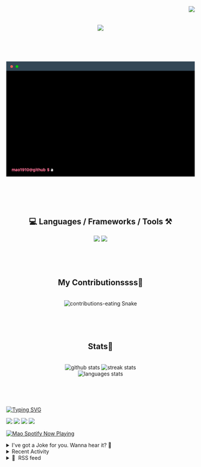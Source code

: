 <!-- VISITOR BADGE -->
<!-- https://github.com/hehuapei/visitor-badge -->

<img align="right" src="https://visitor-badge.laobi.icu/badge?page_id=mao1910.mao1910&left_color=%2379DAF9&right_color=%23FE6E96" />


<!-- TYPING SVG -->
<!-- https://github.com/DenverCoder1/readme-typing-svg -->

<h1 align="center">
    <img src="https://readme-typing-svg.herokuapp.com/?font=Righteous&size=35&center=true&vCenter=true&width=500&height=70&color=FE6E96&font=poppins&duration=5000&lines=Hi+There!+👋;+I'm+Mao!;" />
</h1>

<br/>

<!-- CODE/TERMINAL ABOUT ME -->
<h1 align="center">
<img src="./assets/terminal-5.gif" alt="Terminal" />
</h1>

<br/><br/><br/>


<!-- TECHNOLOGIES LOGOS -->
<!-- https://github.com/tandpfun/skill-icons -->

<h2 align="center">💻 Languages / Frameworks / Tools ⚒️</h2>
<div align="center">
    <img src="https://skillicons.dev/icons?i=javascript,typescript,angular,react,html,css,scss,bootstrap,cs,java,spring" />
    <img src="https://skillicons.dev/icons?i=flutter,firebase,supabase,mysql,git,github,gitlab,vscode,idea,maven,figma" />
</div>

<br/><br/><br/>


<!-- CONTRIBUTIONS SNAKE GAME -->
<!-- https://github.com/Platane/snk -->

<div align="center">
  <h2> My Contributionssss🐍 </h2>
  <br>
  <img alt="contributions-eating Snake" src="https://raw.githubusercontent.com/mao1910/mao1910/output/github-contribution-grid-snake.svg" />

  <!-- Four lines below suggested by Planate for Dark mode-->
  <picture>
  <source media="(prefers-color-scheme: dark)" srcset="github-snake-dark.svg" />
  <source media="(prefers-color-scheme: light)" srcset="github-snake.svg" />
  </picture>
  
  <br/><br/><br/>
</div>


<!-- GITHUB STATS -->
<!-- https://github.com/DenverCoder1/github-readme-streak-stats -->
<!-- https://github.com/anuraghazra/github-readme-stats -->

<!-- https://github-readme-stats-mao1910.vercel.app/ My own Vercel deployment-->

<h2 align="center"> Stats📝 </h2>
  <br>
<div align=center>
  <img width=429 src="https://github-readme-stats-mao1910.vercel.app/api?username=mao1910&count_private=true&show_icons=true&theme=dracula&rank_icon=github&hide=contribs&border_radius=10&border_color=79DAF9" alt="github stats"/>
  <img width=396 src="https://streak-stats.demolab.com/?user=mao1910&count_private=true&theme=dracula&currStreakNum=79DAF9&currStreakLabel=FE6E96&border_radius=10&border=79DAF9" alt="streak stats"/>
  <br/>
  <img src="https://github-readme-stats-mao1910.vercel.app/api/top-langs/?username=mao1910&layout=compact&theme=dracula&border_radius=10&size_weight=0.5&count_weight=0.5&border_color=79DAF9" alt="languages stats" />
</div>

<br/><br/><br/>


<!-- FOOTER -->
<!-- https://github.com/DenverCoder1/readme-typing-svg -->
<!-- https://readme-typing-svg.demolab.com/demo/ -->

<a href="https://git.io/typing-svg"><img src="https://readme-typing-svg.demolab.com?font=Poppins&pause=1000&color=FE6E96&width=535&lines=Thanks+for+dropping+by!;Feel+free+to+check+any+of+the+Socials+below+%F0%9F%91%87;Or+the+Joke+Of+The+Day+if+you're+down+for+a+giggle+%F0%9F%98%9D;Hope+to+see+you+again+%F0%9F%91%8A;Uh%3F+You're+still+here%3F;Well...+I'm+running+out+of+things+to+say...;Tell+you+what%2C+due+to+your+effort+and+perseverance%2C;I+shall+present+you+with+a+short+poem%3A;%22To+code%2C+or+not+to+code%2C+that+is+the+question%3A;Whether+'tis+nobler+in+the+IDE+to+debug;The+errors+and+issues+of+outrageous+software%2C;Or+to+take+up+the+keyboard+against+a+sea+of+bugs;And+by+coding%2C+end+them.%22;by+William+Shakespeare%2C+probably.+;Pretty+sure+that's+Hamlet's.;Alrighty%2C+this+has+been+fun.;But+I'll+restart+the+loop+now...+see+ya+soon!" alt="Typing SVG" /></a>


<!--  SOCIAL NETWORS -->
<!-- https://github.com/alexandresanlim/Badges4-README.md-Profile -->

  <div> 
    <a href="https://www.linkedin.com/" target="_blank"><img src="https://img.shields.io/badge/-LinkedIn-%230077B5?style=for-the-badge&logo=linkedin&logoColor=white" target="_blank"></a> <!-- ADD LINKEDIN PROFILE -->
    <a href = "https://www.google.com"><img src="https://img.shields.io/badge/Portfolio-4285F4?style=for-the-badge&logo=Google-chrome&logoColor=white" target="_blank"></a> <!-- ADD PORTFOLIO WEBSITE -->
    <a href="https://discord.gg" target="_blank"><img src="https://img.shields.io/badge/Discord-7289DA?style=for-the-badge&logo=discord&logoColor=white" target="_blank"></a> <!-- ADD DISCORD -->
    <a href = "mao1910dev@gmail.com"><img src="https://img.shields.io/badge/Gmail-D14836?style=for-the-badge&logo=gmail&logoColor=white" target="_blank"></a>
  </div>


<!-- SPOTIFY PLAYING-->
<!-- https://github.com/novatorem/novatorem -->

<!-- https://spotify-now-playing-novatorem-git-main-mao1910.vercel.app/ My own Vercel deployment-->

[<img width=438px src="https://spotify-now-playing-git-main-mao1910.vercel.app//api/spotify/?border_color=FE6E96" alt="Mao Spotify Now Playing" />](https://open.spotify.com/user/31542et242zglhf42ydrtqgvuvde)


<!-- JOKE OF THE DAY -->
<details>
<summary>I've got a Joke for you. Wanna hear it? 🙈</summary>

<br/>

 <tr>
 <td style="padding-top:4px"><img src = "https://readme-jokes-git-master-mao1910.vercel.app/api?&theme=dracula"></td>
 </tr>

</details>


<!-- ACTIVITY -->
<!-- https://github.com/jamesgeorge007/github-activity-readme -->
<!-- This SECTION is currently not working -->
<details>
<summary>Recent Activity</summary>

<br/>
<!-- START_SECTION:activity -->
<!--END_SECTION:activity-->

</details>


<!-- RSS FEED -->
<!-- https://github.com/gautamkrishnar/blog-post-workflow -->
<details>
<summary>📕 &nbsp;RSS feed</summary>

<br/>

<!-- BLOG-POST-LIST:START -->
 #### - [SQL Commands](https://dev.to/nathalia_friederichs/sql-commands-1md6) 
 <details><summary>Article</summary> <p>Have you ever heard of SQL? In this article, we will embark on a journey through the realm of data manipulation and definition language, exploring the distinctions between DDL, DML, DTL, DCL, and DQL.</p>

<p><strong>About SQL</strong></p>

<p>Structured Query Language, known by the acronym SQL, is the language used in Database Management Systems (DBMS). It was created by Donald Chamberlin and Raymond Boyce, after Edgar Frank Codd developed the concept of the database while at IBM. Initially, the intention was to name the language SEQUEL, but due to a trademark issue, it was necessary to opt for SQL.</p>

<p>This language plays a crucial role in querying, manipulating, and managing data in relational database systems, widely adopted in the information technology industry.</p>

<p>Although it's a single language, SQL is divided into five categories:</p>

<ul>
<li>DDL (<em>Data Definition Language</em>) </li>
<li>DML (<em>Data Manipulation Language</em>) </li>
<li>DTL (<em>Data Transaction Language</em>) </li>
<li>DCL (<em>Data Control Language</em>) </li>
<li>DQL (<em>Data Query Language</em>)</li>
</ul>

<p><strong>DDL - Data Definition Language</strong></p>

<p>It's used to define and manage the structure and elements that compose a database. In other words, it's responsible for creating, altering, and deleting objects in the database, such as tables, indexes, views, and constraints.</p>

<p>The DDL commands include:</p>

<ul>
<li>CREATE: creates databases, tables, procedures, etc. </li>
<li>ALTER: modifies objects created by the CREATE command </li>
<li>DROP: deletes what was created by the CREATE command</li>
</ul>

<p><strong>DML - Data Manipulation Language</strong></p>

<p>It's used to perform operations involving the insertion, updating, and deletion of data in a database.</p>

<p>It's essential for the active manipulation of data, allowing the execution of dynamic tasks and maintenance of updated and relevant information according to the system and user needs.</p>

<p>The DML commands include:</p>

<ul>
<li>INSERT: inserts data into a table </li>
<li>UPDATE: modifies an existing record in a table </li>
<li>DELETE: removes a record from the table</li>
</ul>

<p><strong>DCL - Data Control Language</strong></p>

<p>These commands are used to define which users or roles have permissions to access, modify, or perform specific operations on database objects, such as tables, views, and stored procedures.</p>

<p>It plays a fundamental role in data protection and access control within the database environment.</p>

<p>Examples of DCL commands:</p>

<ul>
<li>GRANT: grants database access to a user </li>
<li>REVOKE: revokes database access from a user</li>
</ul>

<p><strong>DTL - Data Transaction Language</strong></p>

<p>These are the commands that focus on managing transactions in a database. Transactions refer to sequences of database operations executed as a single logical unit.</p>

<p>Examples of DTL commands:</p>

<ul>
<li>BEGIN TRANSACTION: initiates a transaction </li>
<li>ROLLBACK: undoes a transaction </li>
<li>COMMIT: confirms a transaction</li>
</ul>

<p><strong>DQL - Data Query Language</strong></p>

<p>It plays a crucial role in enabling data analysis, report generation, and obtaining useful information from large datasets. By using DQL, users can efficiently and systematically explore and examine data stored in the database, enabling informed decision-making based on the retrieved information.</p>

<p>The SELECT command with all its clauses, JOIN, WHERE, AND, OR, GROUP BY, ORDER BY, HAVING, LIKE, is an example of DQL.</p>

<p>In the upcoming articles, we will discuss the syntax of DDL, DML and DQL.</p>

 </details> 
 <hr /> 

 #### - [Use an API with JavaScript (Beginner's Guide)](https://dev.to/noobizdev/use-an-api-with-javascript-beginners-guide-2mak) 
 <details><summary>Article</summary> <p>JavaScript APIs (Application Programming Interfaces) are essential for web development. They allow developers to interact with external services and data sources, enhancing the functionality of web applications.<br>
To use an API with JavaScript as a beginner, follow these steps:</p>
<h2>
  
  
  JavaScript API Basics
</h2>

<ol>
<li>Learn the Basics: Begin by understanding what an API is. Read beginner's guides like those provided by MDN and RapidAPI. These guides explain the fundamentals.</li>
<li>Choose an API: Select an API that interests you. It could be for weather, social media, or any other data source. Websites like GeeksforGeeks provide examples of working with various APIs in JavaScript.</li>
<li>Read Documentation: Explore the API's documentation. It typically provides information on endpoints, authentication, and usage examples. This step is crucial for understanding how to interact with the API effectively.</li>
<li>Make API Requests: Start making requests to the API using JavaScript. You can use tools like fetch or libraries like Axios. Tutorials like the one on Snipcart offer hands-on guidance.</li>
<li>Handle Responses: Learn how to handle API responses, which often come in JSON format. Parse the data and use it in your web application.</li>
<li>Error Handling: Be prepared to handle errors gracefully. Proper error handling ensures your application remains robust.</li>
<li>Practice: Practice using APIs by building small projects. This helps reinforce your learning.</li>
<li>Security: If the API requires authentication, follow best practices for securing your API keys and tokens.</li>
<li>Explore REST: If you're interested in REST APIs, check out the beginner's guide on dev.to.</li>
</ol>
<h2>
  
  
  JavaScript API Example Code
</h2>

<p>In this example, we’ll use a weather API to retrieve current weather information for a specified location. We’ll make an API request, handle the response, and display the data in a user-friendly format.<br>
</p>

<div class="highlight js-code-highlight">
<pre class="highlight plaintext"><code>// Define the API endpoint and your API key
const apiUrl = 'https://api.openweathermap.org/data/2.5/weather';
const apiKey = 'YOUR_API_KEY';

// Function to fetch weather data
async function fetchWeatherData(city) {
  try {
    const response = await fetch(`${apiUrl}?q=${city}&amp;appid=${apiKey}`);
    if (!response.ok) {
      throw new Error('Network response was not ok');
    }

    const data = await response.json();

    // Extract relevant weather information
    const temperature = data.main.temp;
    const description = data.weather[0].description;

    // Display weather information on the web page
    document.getElementById('temperature').textContent = `${temperature}°C`;
    document.getElementById('description').textContent = description;
  } catch (error) {
    console.error('Error fetching weather data:', error);
  }
}

// Call the function to fetch weather data for a specific city
fetchWeatherData('New York');
</code></pre>

</div>



<h2>
  
  
  Conclusion
</h2>

<p>Remember that <strong><a href="https://noobizdev.tech/the-power-of-javascript-apis-best-practices-and-examples/">using APIs with JavaScript</a></strong> is a valuable skill for web development, enabling you to access external data and services to enhance your applications.</p>

 </details> 
 <hr /> 

 #### - [A Comprehensive Guide to AWS DynamoDB vs. Redshift for Databases and Data Warehouses](https://dev.to/scc33/a-comprehensive-guide-to-aws-dynamodb-vs-redshift-for-databases-and-data-warehouses-22hb) 
 <details><summary>Article</summary> <p>Unlock the Full Potential of Your Data: An In-Depth Comparison of AWS DynamoDB and Redshift for Streamlined Data Management and Analytics</p>

<p><a href="https://res.cloudinary.com/practicaldev/image/fetch/s--9zxJyhxp--/c_limit%2Cf_auto%2Cfl_progressive%2Cq_auto%2Cw_800/https://dev-to-uploads.s3.amazonaws.com/uploads/articles/bmxh94qref4wbdlz1a4m.jpg" class="article-body-image-wrapper"><img src="https://res.cloudinary.com/practicaldev/image/fetch/s--9zxJyhxp--/c_limit%2Cf_auto%2Cfl_progressive%2Cq_auto%2Cw_800/https://dev-to-uploads.s3.amazonaws.com/uploads/articles/bmxh94qref4wbdlz1a4m.jpg" alt="DynamoDB vs Redshift" width="800" height="450"></a></p>

<p>The topics of <a href="https://en.wikipedia.org/wiki/Database">databases</a> and <a href="https://en.wikipedia.org/wiki/Data_warehouse">data warehouses</a> are central to the modern data landscape, and Amazon's offerings<a href="https://aws.amazon.com/dynamodb/">DynamoDB</a> and <a href="https://aws.amazon.com/redshift/">Redshift</a>are standout products in their respective categories. Here's a detailed comparison:</p>

<h3>
  
  
  <strong>Database vs. Data Warehouse</strong>
</h3>

<p><a href="https://res.cloudinary.com/practicaldev/image/fetch/s--4f_eIKpl--/c_limit%2Cf_auto%2Cfl_progressive%2Cq_auto%2Cw_800/https://dev-to-uploads.s3.amazonaws.com/uploads/articles/ggvkf5m7le3fblcsez9k.png" class="article-body-image-wrapper"><img src="https://res.cloudinary.com/practicaldev/image/fetch/s--4f_eIKpl--/c_limit%2Cf_auto%2Cfl_progressive%2Cq_auto%2Cw_800/https://dev-to-uploads.s3.amazonaws.com/uploads/articles/ggvkf5m7le3fblcsez9k.png" alt="database vs data warehouses chart" width="800" height="708"></a></p>

<h3>
  
  
  <strong>DynamoDB</strong>
</h3>

<p><a href="https://en.wikipedia.org/wiki/Amazon_DynamoDB">Amazon DynamoDB</a>, launched by AWS in 2012, is a fully managed NoSQL database service designed to provide seamless scalability and reliable performance. Built to handle high-velocity data and offer single-digit millisecond latency, DynamoDB supports key-value and document data models, making it well-suited for a variety of applications, including real-time analytics, mobile backends, and serverless architectures. With features like auto-scaling, in-memory caching, and multi-region replication, DynamoDB has become a cornerstone in the AWS ecosystem for developers requiring a highly available and low-latency data store.</p>

<p><strong>Use Cases</strong> :</p>

<ul>
<li><p>High-velocity data like IoT event streams.</p></li>
<li><p>Serverless applications.</p></li>
<li><p>Real-time big data analytics.</p></li>
<li><p>Mobile applications needing a backend.</p></li>
</ul>

<p><strong>Technical Features</strong> :</p>

<ul>
<li><p>Offers single-digit millisecond latency.</p></li>
<li><p>Supports key-value and document data models.</p></li>
<li><p>Can be set up for multi-region replication.</p></li>
<li><p>Auto-scaling, in-memory caching, backup, and restore functionalities.</p></li>
</ul>

<h3>
  
  
  <strong>AWS Redshift</strong>
</h3>

<p><a href="https://en.wikipedia.org/wiki/Amazon_Redshift">AWS Redshift</a>, introduced in 2012, is a managed data warehouse service built on a Massively Parallel Processing (MPP) architecture. Based on PostgreSQL, Redshift is engineered for complex query processing and offers robust performance for large datasets by utilizing columnar storage and data compression techniques. Designed to serve the needs of OLAP (Online Analytical Processing) workloads, it integrates seamlessly with a variety of Business Intelligence tools and can handle structured and semi-structured data. As a staple in the AWS service suite, Redshift caters to enterprises and data analysts looking for scalable, fast, and flexible solutions for their analytics needs.</p>

<p><strong>Use Cases</strong> :</p>

<ul>
<li><p>Business intelligence.</p></li>
<li><p>Data analytics.</p></li>
<li><p>Batch data processing.</p></li>
<li><p>Complex SQL queries over large datasets.</p></li>
</ul>

<p><strong>Technical Features</strong> :</p>

<ul>
<li><p>Columnar storage.</p></li>
<li><p>Data compression to improve query performance.</p></li>
<li><p>Massively Parallel Processing (MPP) architecture.</p></li>
<li><p>Integration with various BI tools and data lakes.</p></li>
</ul>

<h3>
  
  
  <strong>Next Steps</strong>
</h3>

<p>If you're interested in DynamoDB start with AWS's free tier offer for DynamoDB. Then dive into AWS's extensive <a href="https://docs.aws.amazon.com/amazondynamodb/latest/developerguide/Introduction.html">DynamoDB documentation</a> and sample projects before experimenting with different DynamoDB features like Streams and Global Tables.</p>

<p>If you're interested in Redshift utilize the AWS free trial for Redshift! Then explore the i<a href="https://docs.aws.amazon.com/redshift/latest/gsg/new-user-serverless.html">ntegrations between Redshift and other AWS services</a> like S3, Kinesis, and SageMaker for a more comprehensive data solution.</p>




<p>Originally published at <a href="https://blog.seancoughlin.me">https://blog.seancoughlin.me</a>.</p>

 </details> 
 <hr /> 

 #### - [Delete Duplicate Emails](https://dev.to/scc33/delete-duplicate-emails-2k0e) 
 <details><summary>Article</summary> <p>Eliminating Duplicate Emails Efficiently: A Comprehensive Guide to Data Cleanup Using Pandas and SQL</p>

<h2>
  
  
  The Problem
</h2>

<p>With this article, I will be covering the <a href="https://leetcode.com/problems/delete-duplicate-emails/">delete duplicate emails Leetcode problem</a>.</p>

<p>Leetcode describes this problem as easy. That's a super reasonable evaluation as the solution requires only basic SQL or Pandas knowledge.</p>

<p>The problem description is as follows:</p>

<blockquote>
<p>Write a solution to <strong>delete</strong> all duplicate emails, keeping only one unique email with the smallest <code>id</code>.</p>

<p>For SQL users, please note that you are supposed to write a <code>DELETE</code> statement and not a <code>SELECT</code> one.</p>

<p>For Pandas users, please note that you are supposed to modify <code>Person</code> in place.</p>

<p>After running your script, the answer shown is the <code>Person</code> table. The driver will first compile and run your piece of code and then show the <code>Person</code> table. The final order of the <code>Person</code> table <strong>does not matter</strong>.</p>


<pre class="highlight plaintext"><code>+-------------+---------+
| Column Name | Type |
+-------------+---------+
| id | int |
| email | varchar |
+-------------+---------+
id is the primary key (column with unique values) for this table.
Each row of this table contains an email. 
The emails will not contain uppercase letters.

</code></pre>

</blockquote>

<h2>
  
  
  The Solution
</h2>

<h3>
  
  
  Pandas
</h3>

<p><a href="https://en.wikipedia.org/wiki/Pandas_(software)">Pandas</a> is a great Python tool for data analysis and manipulation. Built into that library is the <a href="https://pandas.pydata.org/docs/reference/api/pandas.DataFrame.drop_duplicates.html">drop duplicates</a> function. Please note that the problem statement asks us to do this <a href="https://en.wikipedia.org/wiki/In-place_algorithm">in place</a>.</p>

<p>Using the Pandas library this can be achieved by first in-place sorting by the <code>id</code> field and then dropping the duplicates from <code>email</code>. We want to keep at least the first duplicated element.<br>
</p>

<div class="highlight js-code-highlight">
<pre class="highlight python"><code><span class="k">def</span> <span class="nf">delete_duplicate_emails</span><span class="p">(</span><span class="n">person</span><span class="p">:</span> <span class="n">pd</span><span class="p">.</span><span class="n">DataFrame</span><span class="p">)</span> <span class="o">-&gt;</span> <span class="bp">None</span><span class="p">:</span>
    <span class="n">person</span><span class="p">.</span><span class="n">sort_values</span><span class="p">(</span><span class="n">by</span><span class="o">=</span><span class="s">'id'</span><span class="p">,</span> <span class="n">inplace</span><span class="o">=</span><span class="bp">True</span><span class="p">)</span>
    <span class="n">person</span><span class="p">.</span><span class="n">drop_duplicates</span><span class="p">(</span><span class="n">subset</span><span class="o">=</span><span class="s">'email'</span><span class="p">,</span> <span class="n">keep</span><span class="o">=</span><span class="s">'first'</span><span class="p">,</span> <span class="n">inplace</span><span class="o">=</span><span class="bp">True</span><span class="p">)</span>

</code></pre>

</div>



<p>Voila! I love these simple questions.</p>

<h3>
  
  
  SQL
</h3>

<p>In SQL we want to run a delete query. We will grab two copies of the <code>person</code> table and match them based on the <code>email</code>. To keep at least one of the solutions we only delete the entry with the higher <code>id</code> value. This keeps the <code>email</code> associated with the smallest <code>id</code>.<br>
</p>

<div class="highlight js-code-highlight">
<pre class="highlight sql"><code><span class="k">DELETE</span> <span class="n">p1</span> 
<span class="k">FROM</span> <span class="n">person</span> <span class="n">p1</span><span class="p">,</span> <span class="n">person</span> <span class="n">p2</span> 
<span class="k">WHERE</span> <span class="n">p1</span><span class="p">.</span><span class="n">email</span> <span class="o">=</span> <span class="n">p2</span><span class="p">.</span><span class="n">email</span> <span class="k">AND</span> <span class="n">p1</span><span class="p">.</span><span class="n">id</span> <span class="o">&gt;</span> <span class="n">p2</span><span class="p">.</span><span class="n">id</span><span class="p">;</span>

</code></pre>

</div>



<p>As with many problems, there are multiple ways to solve them. These Pandas and SQL solutions are but one way of approaching the delete duplicate question.</p>




<p>Originally published at <a href="https://blog.seancoughlin.me">https://blog.seancoughlin.me</a>.</p>

 </details> 
 <hr /> 

 #### - [Resumo: Como ser um programador melhor](https://dev.to/ericarodrigs/resumo-como-ser-um-programador-melhor-1386) 
 <details><summary>Article</summary> <p><a href="https://res.cloudinary.com/practicaldev/image/fetch/s--zalvk_44--/c_limit%2Cf_auto%2Cfl_progressive%2Cq_auto%2Cw_800/https://dev-to-uploads.s3.amazonaws.com/uploads/articles/cfpb51ibdxs36gpc8atn.jpg" class="article-body-image-wrapper"><img src="https://res.cloudinary.com/practicaldev/image/fetch/s--zalvk_44--/c_limit%2Cf_auto%2Cfl_progressive%2Cq_auto%2Cw_800/https://dev-to-uploads.s3.amazonaws.com/uploads/articles/cfpb51ibdxs36gpc8atn.jpg" alt="Título e capítulos do livro" width="800" height="388"></a><br>
Já na introducao do livro o autor fala sobre quem deve ler o livro. Nesse trecho ele menciona que todos os programadores independente de seu nível fariam bom proveito dos pensamentos contidos no livro, porém eu não coloquei muita fé no começo. Os primeiros capítulos são bastante técnicos e eu ainda tava pegando o ritmo da leitura então estava achando avançado demais para mim. </p>

<p>Entretanto ao concluir a leitura eu mudei totalmente de ideia. Na minha opinião a leitura desse livro é indicada para a maioria das pessoas independente da área. Obviamente vão ter alguns termos e situações que não fazem sentido se você não é da área da tecnologia, mas em boa parte do livro ele entrega reflexões poderosas sobre nossa postura como profissional em geral, e até mesmo como seres humanos que se relacionam em diferentes aspectos.</p>

<p>O livro é dividido em cinco partes, onde cada uma trata sobre temas específicos. Durante todos os capítulos nos deparamos com perguntas e reflexões que nos levam a pensar em situações reais que se aplicam ao descrito no livro e também é destacado uma seção de ponto chave que funciona para fixar bem determinada ideia. </p>

<p>Na primeira parte, você.escreve(código), são abordados temas essenciais, como se fossem uma série de mandamentos da programação, que representam a base de um bom código. Nesse momento do livro encontramos alguns conselhos como: escreva menos código, remova códigos desnecessários, não ignore erros, espere pelo inesperado e realize testes. </p>

<p>Na segunda parte, a prática leva à perfeição, podemos ver alguns conceitos mais aprofundados da programação em geral e não do código propriamente dito. São tratados tópicos como a importância do controle de versão é como essa ferramenta pode ser sua aliada no desenvolvimento de aplicações, reutilização de trechos de código ou design através de práticas de componentização e a importância de manter a simplicidade no código para que pessoas de diferentes níveis e conhecimentos consigam ler e entender nosso trabalho. </p>

<p>A parte três, envolvendo-se pessoalmente, acredito que é a que mais me tocou, pois nesse momento o autor atinge um nível que é mais difícil de ser abordado nessa área. Trata sobre aspectos e características comportamentais que são imprescindíveis para um bom relacionamento interpessoal e para sucesso em trabalho em equipe. Nesses capítulos o autor conversa diretamente com o leitor, aconselhando como se estivesse em uma conversa informal, conversando sobre os benefícios de amar o aprendizado, apreciar o desafio, evitar o comodismo, além de trazer reflexões profundas sobre o comportamento ético de um programador. </p>

<p>Na quarta parte, conseguir que tudo seja feito, Pete traz algumas ideias sobre o processo necessário para a vida de um projeto até sua liberação para uso, com algumas dicas para que não haja desvios no caminho ou atrasos não planejados. Nesses capítulos percebemos dicas sobre o levantamento de requisitos necessários e sobre qual a real definição de pronto. </p>

<p>Na última parte, uma meta de pessoas, é ressaltada a relevância da comunicação para o sucesso de aplicações. Ninguém trabalha sozinho e precisamos aprender constantemente a melhorar nossas habilidades de lidar com os colegas de profissão. </p>

<p>Realmente após concluir a leitura não é difícil entender porque o livro é tão aclamado pela nossa comunidade. Aborda várias visões e aspectos diferentes e complementares do mundo da programação e só esse motivo já seria suficiente para que alguém que quer melhorar suas habilidades lesse o livro, porém ele ainda vai além. Traz uma leitura leve, traz exemplos práticos, traz quadrinhos com piadas (que muitas vezes não são muito divertidas ou fáceis de entender kkakakakakakaka), conselhos, pontos chaves, situações reais de experiência do autor, enfim, é um bom livro. Leiam!</p>

<p>*** Curiosidade:</p>

<p>A capa do livro traz a imagem de um peixe voador, que eu não sabia da existência e logo depois de terminar o livro fui ver vídeos no YouTube sobre porque achei bem interessante a ideia de um peixe que voa 🤯. Essa espécie de peixe inclusive foi utilizada como modelo para estudo do desenvolvimento de aviões e possui um recorde de 45 segundos de voo.</p>

 </details> 
 <hr /> 
<!-- BLOG-POST-LIST:END -->
</table>
</details>


<!-- TODO
Move the Joke somewhere else
Change the 3stats boxes around, possibly two on top and one on bottom
Fix the Activity section // EDIT Activity & RSSfeed
Elaborate the Goodbye Typing message; make it longer, break the 4th wall, or add a portion of a Tolkien book or Shakespeare's poem
Organize Spotify Playlists
Add Portfolio, Discord, Linkedin
Maybe add Public Repositories of selected Projects
-->
